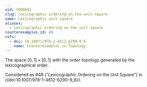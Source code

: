 ```yaml
---
uid: S000041
slug: lexicographic-ordering-on-the-unit-square
name: Lexicographic unit square
aliases:
  - Lexicographic ordering on the unit square
counterexamples_id: 48
refs:
  - doi: 10.1007\/978-1-4612-6290-9_6
    name: Counterexamples in Topology
---
```

The space $[0,1] \times [0,1]$ with the order topology generated by the
lexicographical order.

Considered as #48 ("Lexicographic Ordering on the Unit Square")
in {{doi:10.1007\/978-1-4612-6290-9_6}}.
